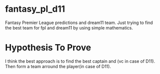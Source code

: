 # fantasy_pl_d11
Fantasy Premier League predictions and dream11 team.
Just trying to find the best team for fpl and dream11 by using simple mathematics.

# Hypothesis To Prove
I think the best approach is to find the best captain and (vc in case of D11).
Then form a team arround the player(in case of D11).


